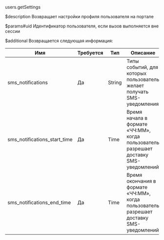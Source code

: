 users.getSettings

$description
Возвращает настройки профиля пользователя на портале

$params#uid
Идентификатор пользователя, если вызов выполняется вне сессии

$additional
Возвращается следующая информация:

|				Имя				|Требуется	|Тип 	|Описание|
|-------------------------------|-----------|-------|--------|
|sms_notifications 				|Да			|String	|Типы событий, для которых пользователь желает получать SMS-уведомления|
|sms_notifications_start_time	|Да			|Time 	|Время начала в формате «ЧЧ:ММ», когда пользователь разрешает доставку SMS-уведомлений |
|sms_notifications_end_time		|Да			|Time 	|Время окончания в формате «ЧЧ:ММ», когда пользователь разрешает доставку SMS-уведомлений|